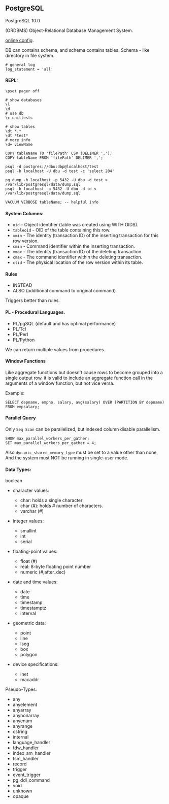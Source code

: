 PostgreSQL
-

PostgreSQL 10.0

(ORDBMS) Object-Relational Database Management System.

[online config](http://pgtune.leopard.in.ua/).

DB can contains schema, and schema contains tables.
Schema - like directory in file system.

````
# general log
log_statement = 'all'
````

#### REPL:

````
\pset pager off

# show databases
\l
\d
# use db
\c unittests

# show tables
\dt *.*
\dt *test*
# more info
\d+ viewName
````

````
COPY tableName TO 'filePath' CSV (DELIMER ',');
COPY tableName FROM 'filePath' DELIMER ',';

psql -d postgres://dbu:dbp@localhost/test
psql -h localhost -U dbu -d test -c 'select 204'

pg_dump -h localhost -p 5432 -U dbu -d test > /var/lib/postgresql/data/dump.sql
psql -h localhost -p 5432 -U dbu -d td < /var/lib/postgresql/data/dump.sql
````

````
VACUUM VERBOSE tableName; -- helpful info
````

#### System Columns:

* `oid` - Object identifier (table was created using WITH OIDS).
* `tableoid` - OID of the table containing this row.
* `xmin` - The identity (transaction ID) of the inserting transaction for this row version.
* `cmin` - Command identifier within the inserting transaction.
* `xmax` - The identity (transaction ID) of the deleting transaction.
* `cmax` - The command identifier within the deleting transaction.
* `ctid` - The physical location of the row version within its table.

#### Rules

* INSTEAD
* ALSO (additional command to original command)

Triggers better than rules.

#### PL - Procedural Languages.

* PL/pgSQL (default and has optimal performance)
* PL/Tcl
* PL/Perl
* PL/Python

We can return multiple values from procedures.

#### Window Functions

Like aggregate functions but doesn't cause rows to become grouped into a single output row.
it is valid to include an aggregate function call in the arguments of a window function,
but not vice versa.

Example:

````
SELECT depname, empno, salary, avg(salary) OVER (PARTITION BY depname)
FROM empsalary;
````

#### Parallel Query

Only `Seq Scan` can be parallelized,
but indexed column disable parallelism.

````
SHOW max_parallel_workers_per_gather;
SET max_parallel_workers_per_gather = 4;
````

Also `dynamic_shared_memory_type` must be set to a value other than none,
And the system must NOT be running in single-user mode.

#### Data Types:

boolean

* character values:
  * char: holds a single character
  * char (#): holds # number of characters.
  * varchar (#)

* integer values:
  * smallint
  * int
  * serial

* floating-point values:
  * float (#)
  * real: 8-byte floating point number
  * numeric (#,after_dec)

* date and time values:
  * date
  * time
  * timestamp
  * timestamptz
  * interval

* geometric data:
  * point
  * line
  * lseg
  * box
  * polygon

* device specifications:
  * inet
  * macaddr

Pseudo-Types:

* any
* anyelement
* anyarray
* anynonarray
* anyenum
* anyrange
* cstring
* internal
* language_handler
* fdw_handler
* index_am_handler
* tsm_handler
* record
* trigger
* event_trigger
* pg_ddl_command
* void
* unknown
* opaque
